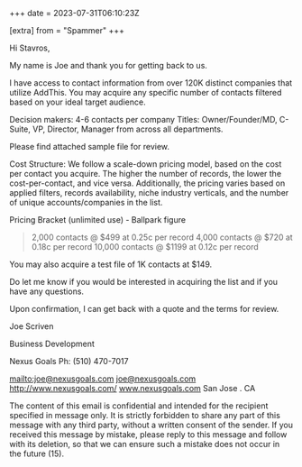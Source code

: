+++
date = 2023-07-31T06:10:23Z

[extra]
from = "Spammer"
+++

Hi Stavros,

My name is Joe and thank you for getting back to us. 

I have access to contact information from over 120K distinct companies that
utilize AddThis. You may acquire any specific number of contacts filtered
based on your ideal target audience. 

Decision makers: 4-6 contacts per company
Titles: Owner/Founder/MD, C-Suite, VP, Director, Manager from across all
departments. 

Please find attached sample file for review. 

Cost Structure:
We follow a scale-down pricing model, based on the cost per contact you
acquire. The higher the number of records, the lower the cost-per-contact,
and vice versa. Additionally, the pricing varies based on applied filters,
records availability, niche industry verticals, and the number of unique
accounts/companies in the list. 

Pricing Bracket (unlimited use) - Ballpark figure
>2,000 contacts @ $499 at 0.25c per record
>4,000 contacts @ $720 at 0.18c per record
>10,000 contacts @ $1199 at 0.12c per record

You may also acquire a test file of 1K contacts at $149. 

Do let me know if you would be interested in acquiring the list and if you
have any questions. 

Upon confirmation, I can get back with a quote and the terms for review.

 

 

Joe Scriven

Business Development

Nexus Goals
Ph: (510) 470-7017

   <mailto:joe@nexusgoals.com> joe@nexusgoals.com
   <http://www.nexusgoals.com/> www.nexusgoals.com
San Jose . CA

The content of this email is confidential and intended for the recipient
specified in message only. It is strictly forbidden to share any part of
this message with any third party, without a written consent of the sender.
If you received this message by mistake, please reply to this message and
follow with its deletion, so that we can ensure such a mistake does not
occur in the future (15).
